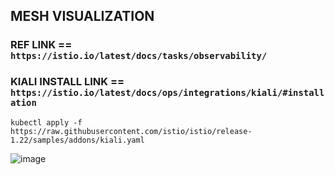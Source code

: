 ## MESH VISUALIZATION

### REF LINK == ``` https://istio.io/latest/docs/tasks/observability/ ```

### KIALI INSTALL LINK == ``` https://istio.io/latest/docs/ops/integrations/kiali/#installation ```

```
kubectl apply -f https://raw.githubusercontent.com/istio/istio/release-1.22/samples/addons/kiali.yaml
```
![image](https://github.com/pavankumar0077/istio-guide/assets/40380941/116b80f0-85ab-4c08-93b8-cbe74b878518)
